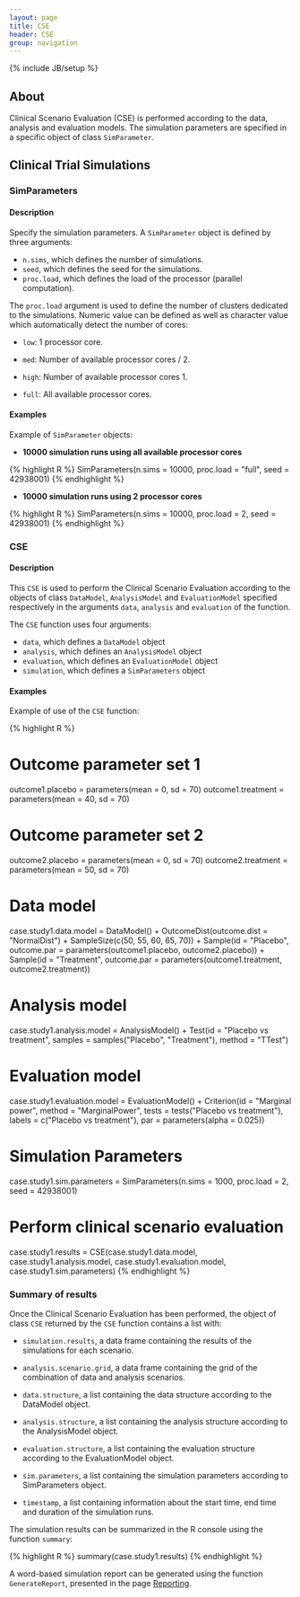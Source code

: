```yaml
---
layout: page
title: CSE
header: CSE
group: navigation
---
```

{% include JB/setup %}

## About

Clinical Scenario Evaluation (CSE) is performed according to the data, analysis and evaluation models. The simulation parameters are specified in a specific object of class `SimParameter`.

## Clinical Trial Simulations

### SimParameters

#### Description

Specify the simulation parameters. A `SimParameter` object is defined by three arguments:

- `n.sims`, which defines the number of simulations.
- `seed`, which defines the seed for the simulations.
- `proc.load`, which defines the load of the processor (parallel computation).

The `proc.load` argument is used to define the number of clusters dedicated to the simulations. Numeric value can be defined as well as character value which automatically detect the number of cores:

- `low`: 1 processor core.

- `med`: Number of available processor cores / 2.

- `high`: Number of available processor cores 1.

- `full`: All available processor cores.

#### Examples

Example of `SimParameter` objects:

- **10000 simulation runs using all available processor cores**

{% highlight R %}
SimParameters(n.sims = 10000, 
              proc.load = "full", 
              seed = 42938001)
{% endhighlight %}

- **10000 simulation runs using 2 processor cores**

{% highlight R %}
SimParameters(n.sims = 10000, 
              proc.load = 2, 
              seed = 42938001)
{% endhighlight %}


### CSE

#### Description

This `CSE` is used to perform the Clinical Scenario Evaluation according to the objects of class `DataModel`, `AnalysisModel` and `EvaluationModel` specified respectively in the arguments `data`, `analysis` and `evaluation` of the function.

The `CSE` function uses four arguments:

- `data`, which defines a `DataModel` object
- `analysis`, which defines an `AnalysisModel` object
- `evaluation`, which defines an `EvaluationModel` object
- `simulation`, which defines a `SimParameters` object

#### Examples

Example of use of the `CSE` function:

{% highlight R %}
# Outcome parameter set 1
outcome1.placebo = parameters(mean = 0, sd = 70)
outcome1.treatment = parameters(mean = 40, sd = 70)

# Outcome parameter set 2
outcome2.placebo = parameters(mean = 0, sd = 70)
outcome2.treatment = parameters(mean = 50, sd = 70)

# Data model
case.study1.data.model = DataModel() +
  OutcomeDist(outcome.dist = "NormalDist") +
  SampleSize(c(50, 55, 60, 65, 70)) +
  Sample(id = "Placebo",
         outcome.par = parameters(outcome1.placebo, outcome2.placebo)) +
  Sample(id = "Treatment",
         outcome.par = parameters(outcome1.treatment, outcome2.treatment))


# Analysis model
case.study1.analysis.model = AnalysisModel() +
  Test(id = "Placebo vs treatment",
       samples = samples("Placebo", "Treatment"),
       method = "TTest")

# Evaluation model
case.study1.evaluation.model = EvaluationModel() +
  Criterion(id = "Marginal power",
            method = "MarginalPower",
            tests = tests("Placebo vs treatment"),
            labels = c("Placebo vs treatment"),
            par = parameters(alpha = 0.025))

# Simulation Parameters
case.study1.sim.parameters = SimParameters(n.sims = 1000, proc.load = 2, seed = 42938001)

# Perform clinical scenario evaluation
case.study1.results = CSE(case.study1.data.model,
                          case.study1.analysis.model,
                          case.study1.evaluation.model,
                          case.study1.sim.parameters)
{% endhighlight %}


### Summary of results

Once the Clinical Scenario Evaluation has been performed, the object  of class `CSE` returned by the `CSE` function contains a list with:

- `simulation.results`, a data frame containing the results of the simulations for each scenario.

- `analysis.scenario.grid`, a data frame containing the grid of the combination of data and analysis scenarios.

- `data.structure`, a list containing the data structure according to the DataModel object.

- `analysis.structure`, a list containing the analysis structure according to the AnalysisModel object.

- `evaluation.structure`, a list containing the evaluation structure according to the EvaluationModel object.

- `sim.parameters`, a list containing the simulation parameters according to SimParameters object.

- `timestamp`, a list containing information about the start time, end time and duration of the simulation runs.

The simulation results can be summarized in the R console using the function `summary`:

{% highlight R %}
summary(case.study1.results)
{% endhighlight %}

A word-based simulation report can be generated using the function `GenerateReport`, presented in the page [Reporting](Reporting.html).

